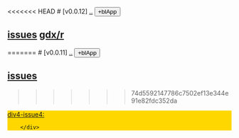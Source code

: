 <<<<<<< HEAD
﻿# [v0.0.12] [..](..) <button id="id_btn_4_blApp">+blApp</button>
## [issues](issues) [gdx/r](gdx/r)
=======
﻿# [v0.0.11] [..](..) <button id="id_btn_4_blApp">+blApp</button>
## [issues](issues)
>>>>>>> 74d5592147786c7502ef13e344e91e82fdc352da

<div id="id_div_4_issue4" style="background:gold">
			<a href="https://github.com/jeremyjia/Games/issues/4" target="_blank">
				div4-issue4:
			</a>
		
		</div>

<script src="https://littleflute.github.io/JavaScript/w3.js"></script>
<script src="https://littleflute.github.io/JavaScript/blclass.js"></script>
<script src="https://littleflute.github.io/JavaScript/blApp.js"></script>
 
<script>
	bl$("id_btn_4_blApp").click();
	bl$("id_btn_4_blApp").click();
//*
	function _loadIssue (o) {     eval(o.body);   }
  	var url = "https://api.github.com/repos/jeremyjia/Games/issues/4";
  	w3.getHttpObject(url, _loadIssue ); 
//*/

</script>
